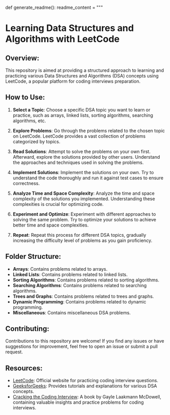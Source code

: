 def generate_readme():
    readme_content = """
# Learning Data Structures and Algorithms with LeetCode

## Overview:

This repository is aimed at providing a structured approach to learning and practicing various Data Structures and Algorithms (DSA) concepts using LeetCode, a popular platform for coding interviews preparation. 

## How to Use:

1. **Select a Topic**: Choose a specific DSA topic you want to learn or practice, such as arrays, linked lists, sorting algorithms, searching algorithms, etc.

2. **Explore Problems**: Go through the problems related to the chosen topic on LeetCode. LeetCode provides a vast collection of problems categorized by topics. 

3. **Read Solutions**: Attempt to solve the problems on your own first. Afterward, explore the solutions provided by other users. Understand the approaches and techniques used in solving the problems.

4. **Implement Solutions**: Implement the solutions on your own. Try to understand the code thoroughly and run it against test cases to ensure correctness.

5. **Analyze Time and Space Complexity**: Analyze the time and space complexity of the solutions you implemented. Understanding these complexities is crucial for optimizing code.

6. **Experiment and Optimize**: Experiment with different approaches to solving the same problem. Try to optimize your solutions to achieve better time and space complexities.

7. **Repeat**: Repeat this process for different DSA topics, gradually increasing the difficulty level of problems as you gain proficiency.

## Folder Structure:

- **Arrays**: Contains problems related to arrays.
- **Linked Lists**: Contains problems related to linked lists.
- **Sorting Algorithms**: Contains problems related to sorting algorithms.
- **Searching Algorithms**: Contains problems related to searching algorithms.
- **Trees and Graphs**: Contains problems related to trees and graphs.
- **Dynamic Programming**: Contains problems related to dynamic programming.
- **Miscellaneous**: Contains miscellaneous DSA problems.

## Contributing:

Contributions to this repository are welcome! If you find any issues or have suggestions for improvement, feel free to open an issue or submit a pull request.

## Resources:

- [LeetCode](https://leetcode.com/): Official website for practicing coding interview questions.
- [GeeksforGeeks](https://www.geeksforgeeks.org/): Provides tutorials and explanations for various DSA concepts.
- [Cracking the Coding Interview](http://www.crackingthecodinginterview.com/): A book by Gayle Laakmann McDowell, containing valuable insights and practice problems for coding interviews.


